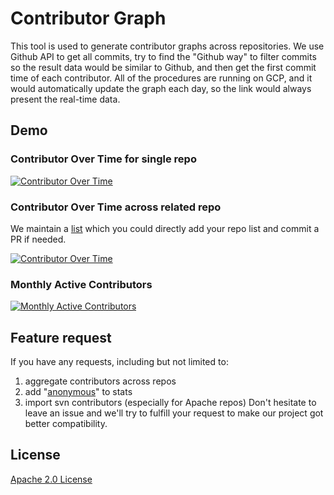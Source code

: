# Contributor Graph

This tool is used to generate contributor graphs across repositories. We use Github API to get all commits, try to find the "Github way" to filter commits so the result data would be similar to Github, and then get the first commit time of each contributor. All of the procedures are running on GCP, and it would automatically update the graph each day, so the link would always present the real-time data.

## Demo

### Contributor Over Time for single repo

[![Contributor Over Time](https://contributor-overtime-api.apiseven.com/contributors-svg?chart=contributorOverTime&repo=apache/apisix)](https://www.apiseven.com/en/contributor-graph?chart=contributorOverTime&repo=apache/apisix)

### Contributor Over Time across related repo

We maintain a [list](api-go/config/multi-repo.yaml) which you could directly add your repo list and commit a PR if needed.

[![Contributor Over Time](https://contributor-overtime-api.apiseven.com/contributors-svg?chart=contributorOverTime&repo=apache/apisix&merge=true)](https://www.apiseven.com/en/contributor-graph?chart=contributorOverTime&repo=apache/apisix&merge=true)

### Monthly Active Contributors

[![Monthly Active Contributors](https://contributor-overtime-api.apiseven.com/contributors-svg?chart=contributorMonthlyActivity&repo=apache/apisix&merge=true)](https://www.apiseven.com/en/contributor-graph?chart=contributorMonthlyActivity&repo=apache/apisix&merge=true)

## Feature request

If you have any requests, including but not limited to:

1. aggregate contributors across repos
2. add "[anonymous](https://docs.github.com/en/rest/reference/repos#list-repository-contributors)" to stats
3. import svn contributors (especially for Apache repos)
   Don't hesitate to leave an issue and we'll try to fulfill your request to make our project got better compatibility.

## License

[Apache 2.0 License](./LICENSE)
